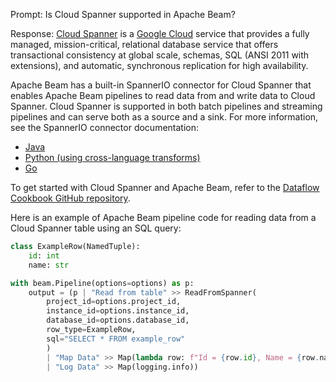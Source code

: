 Prompt:
Is Cloud Spanner supported in Apache Beam?

Response:
[Cloud Spanner](https://cloud.google.com/spanner) is a [Google Cloud](https://cloud.google.com/) service that provides a fully managed, mission-critical, relational database service that offers transactional consistency at global scale, schemas, SQL (ANSI 2011 with extensions), and automatic, synchronous replication for high availability.

Apache Beam has a built-in SpannerIO connector for Cloud Spanner that enables Apache Beam pipelines to read data from and write data to Cloud Spanner. Cloud Spanner is supported in both batch pipelines and streaming pipelines and can serve both as a source and a sink. For more information, see the SpannerIO connector documentation:
* [Java](https://beam.apache.org/releases/javadoc/current/org/apache/beam/sdk/io/gcp/spanner/SpannerIO.html)
* [Python (using cross-language transforms)](https://beam.apache.org/releases/pydoc/current/apache_beam.io.gcp.spanner.html)
* [Go](https://pkg.go.dev/github.com/apache/beam/sdks/v2/go/pkg/beam/io/spannerio)

To get started with Cloud Spanner and Apache Beam, refer to the [Dataflow Cookbook GitHub repository](https://github.com/GoogleCloudPlatform/dataflow-cookbook).

Here is an example of Apache Beam pipeline code for reading data from a Cloud Spanner table using an SQL query:

```python
class ExampleRow(NamedTuple):
    id: int
    name: str

with beam.Pipeline(options=options) as p:
    output = (p | "Read from table" >> ReadFromSpanner(
        project_id=options.project_id,
        instance_id=options.instance_id,
        database_id=options.database_id,
        row_type=ExampleRow,
        sql="SELECT * FROM example_row"
        )
        | "Map Data" >> Map(lambda row: f"Id = {row.id}, Name = {row.name}")
        | "Log Data" >> Map(logging.info))
```
